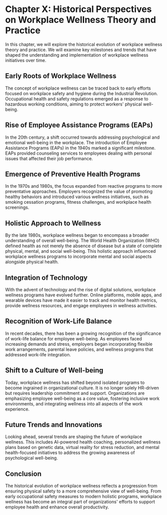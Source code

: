 Chapter X: Historical Perspectives on Workplace Wellness Theory and Practice
============================================================================

In this chapter, we will explore the historical evolution of workplace wellness theory and practice. We will examine key milestones and trends that have shaped the understanding and implementation of workplace wellness initiatives over time.

Early Roots of Workplace Wellness
---------------------------------

The concept of workplace wellness can be traced back to early efforts focused on workplace safety and hygiene during the Industrial Revolution. Occupational health and safety regulations emerged as a response to hazardous working conditions, aiming to protect workers' physical well-being.

Rise of Employee Assistance Programs (EAPs)
-------------------------------------------

In the 20th century, a shift occurred towards addressing psychological and emotional well-being in the workplace. The introduction of Employee Assistance Programs (EAPs) in the 1940s marked a significant milestone. EAPs provided counseling services to employees dealing with personal issues that affected their job performance.

Emergence of Preventive Health Programs
---------------------------------------

In the 1970s and 1980s, the focus expanded from reactive programs to more preventative approaches. Employers recognized the value of promoting healthy behaviors and introduced various wellness initiatives, such as smoking cessation programs, fitness challenges, and workplace health screenings.

Holistic Approach to Wellness
-----------------------------

By the late 1980s, workplace wellness began to encompass a broader understanding of overall well-being. The World Health Organization (WHO) defined health as not merely the absence of disease but a state of complete physical, mental, and social well-being. This holistic approach influenced workplace wellness programs to incorporate mental and social aspects alongside physical health.

Integration of Technology
-------------------------

With the advent of technology and the rise of digital solutions, workplace wellness programs have evolved further. Online platforms, mobile apps, and wearable devices have made it easier to track and monitor health metrics, provide wellness resources, and engage employees in wellness activities.

Recognition of Work-Life Balance
--------------------------------

In recent decades, there has been a growing recognition of the significance of work-life balance for employee well-being. As employees faced increasing demands and stress, employers began incorporating flexible work arrangements, parental leave policies, and wellness programs that addressed work-life integration.

Shift to a Culture of Well-being
--------------------------------

Today, workplace wellness has shifted beyond isolated programs to become ingrained in organizational culture. It is no longer solely HR-driven but requires leadership commitment and support. Organizations are emphasizing employee well-being as a core value, fostering inclusive work environments, and integrating wellness into all aspects of the work experience.

Future Trends and Innovations
-----------------------------

Looking ahead, several trends are shaping the future of workplace wellness. This includes AI-powered health coaching, personalized wellness plans based on genetic data, virtual reality for stress reduction, and mental health-focused initiatives to address the growing awareness of psychological well-being.

Conclusion
----------

The historical evolution of workplace wellness reflects a progression from ensuring physical safety to a more comprehensive view of well-being. From early occupational safety measures to modern holistic programs, workplace wellness has become an integral part of organizations' efforts to support employee health and enhance overall productivity.
